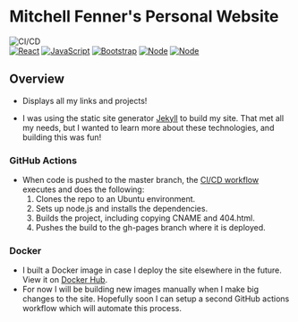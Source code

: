 # Mitchell Fenner's Personal Website

![CI/CD](https://github.com/mitchfen/mitchfen.github.io/workflows/CI/CD/badge.svg)  
[![React](https://img.shields.io/badge/React-61DAFB?style=flat&logo=React&logoColor=black)]()
[![JavaScript](https://img.shields.io/badge/JavaScript-F7DF1E?style=flat&logo=JavaScript&logoColor=black)]()
[![Bootstrap](https://img.shields.io/badge/Bootstrap-7952B3?style=flat&logo=Bootstrap&logoColor=white)]()
[![Node](https://img.shields.io/badge/Node.js-339933?style=flat&logo=Node.js&logoColor=white)]()
[![Node](https://img.shields.io/badge/Docker-2496ED?style=flat&logo=docker&logoColor=white)]()

## Overview

- Displays all my links and projects!

- I was using the static site generator [Jekyll](https://github.com/jekyll/jekyll) to build my site. That met all my needs, but I wanted to learn more about these technologies, and building this was fun!

### GitHub Actions

- When code is pushed to the master branch, the [CI/CD workflow](https://github.com/mitchfen/mitchfen.github.io/actions) executes and does the following:
  1. Clones the repo to an Ubuntu environment.
  2. Sets up node.js and installs the dependencies.
  3. Builds the project, including copying CNAME and 404.html.
  4. Pushes the build to the gh-pages branch where it is deployed.

### Docker

- I built a Docker image in case I deploy the site elsewhere in the future. View it on [Docker Hub](https://hub.docker.com/r/mitchfen/personal_website).
- For now I will be building new images manually when I make big changes to the site. Hopefully soon I can setup a second GitHub actions workflow which will automate this process.
